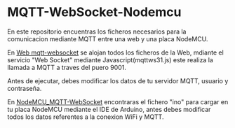 # MQTT-WebSocket-Nodemcu
En este repositorio encuentras los ficheros necesarios para la comunicacion mediante MQTT entre una web y una placa NodeMCU.

En <a href="https://github.com/Pedroda0608/MQTT-WebSocket-Nodemcu/tree/master/Web%20mqtt-websocket">Web mqtt-websocket</a> se alojan todos los ficheros de la Web, mdiante el servicio "Web Socket" mediante Javascript(mqttws31.js) este realiza la llamada a MQTT a traves del puero 9001.

Antes de ejecutar, debes modificar los datos de tu servidor MQTT, usuario y contraseña.

En <a href="https://github.com/Pedroda0608/MQTT-WebSocket-Nodemcu/tree/master/NodeMCU_MQTT-WebSocket">NodeMCU_MQTT-WebSocket</a> encontraras el fichero "ino" para cargar en tu placa NodeMCU mediante el IDE de Arduino, antes debes modificar todos los datos referentes a la conexion WiFi y MQTT.
